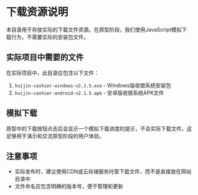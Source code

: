 # 下载资源说明

本目录用于存放实际的下载文件资源。在原型阶段，我们使用JavaScript模拟下载行为，不需要实际的安装包文件。

## 实际项目中需要的文件

在实际项目中，此目录应包含以下文件：

1. `huijin-cashier-windows-v2.1.5.exe` - Windows版收银系统安装包
2. `huijin-cashier-android-v2.1.5.apk` - 安卓版收银系统APK文件

## 模拟下载

原型中的下载按钮点击后会显示一个模拟下载进度的提示，不会实际下载文件。这足够用于演示和交流原型阶段的用户体验。

## 注意事项

- 实际发布时，建议使用CDN或云存储服务托管下载文件，而不是直接放在网站目录中
- 文件命名应包含明确的版本号，便于管理和更新 